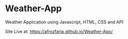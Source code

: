 # Weather-App
Weather Application using Javascript, HTML, CSS and API

Site Live at:  https://afrozfaria.github.io/Weather-App/
